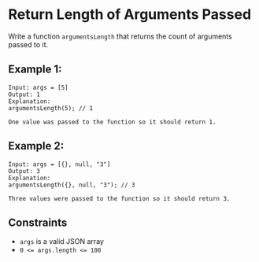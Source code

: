 # Return Length of Arguments Passed

Write a function `argumentsLength` that returns the count of arguments passed to it.

## Example 1:

```
Input: args = [5]
Output: 1
Explanation:
argumentsLength(5); // 1

One value was passed to the function so it should return 1.
```

## Example 2:

```
Input: args = [{}, null, "3"]
Output: 3
Explanation:
argumentsLength({}, null, "3"); // 3

Three values were passed to the function so it should return 3.
```

## Constraints

- `args` is a valid JSON array
- `0 <= args.length <= 100`
